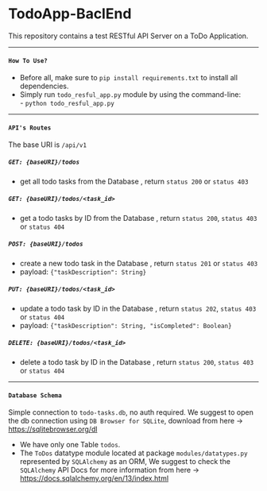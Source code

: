 # TodoApp-BaclEnd


This repository contains a test RESTful API Server on a ToDo Application.

---
#### `How To Use?`

- Before all, make sure to `pip install requirements.txt` to install all dependencies.
- Simply run `todo_resful_app.py` module by using the command-line:  
        - `python todo_resful_app.py`
        
---
#### `API's Routes`

The base URI is `/api/v1`
##### `GET: {baseURI}/todos`  

- get all todo tasks from the Database , return `status 200` or `status 403`
##### `GET: {baseURI}/todos/<task_id>`  

- get a todo tasks by ID from the Database , return `status 200`, `status 403` or `status 404`
##### `POST: {baseURI}/todos`  

- create a new todo task in the Database , return `status 201` or `status 403`
- payload: `{"taskDescription": String}`
##### `PUT: {baseURI}/todos/<task_id>`  

- update a todo task by ID in the Database , return `status 202`, `status 403` or `status 404`
- payload: `{"taskDescription": String, "isCompleted": Boolean}`
##### `DELETE: {baseURI}/todos/<task_id>`  

- delete a todo task by ID in the Database , return `status 200`, `status 403` or `status 404`

---
#### `Database Schema`

Simple connection to `todo-tasks.db`, no auth required.
We suggest to open the db connection using `DB Browser for SQLite`,
download from here -> https://sqlitebrowser.org/dl

- We have only one Table `todos`.
- The `ToDos` datatype module located at package `modules/datatypes.py` represented by `SQLAlchemy` as an ORM,
We suggest to check the `SQLAlchemy` API Docs for more information from here -> https://docs.sqlalchemy.org/en/13/index.html

